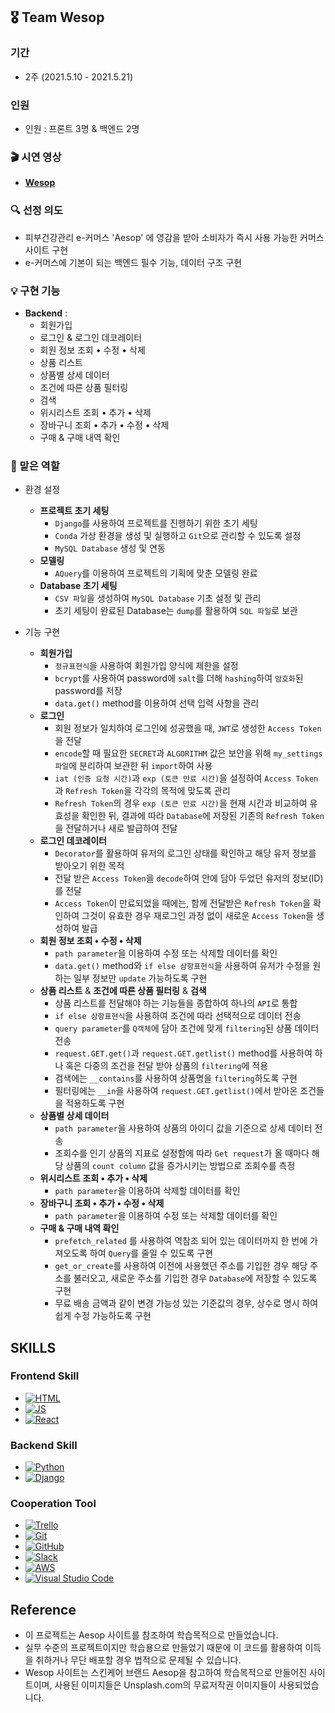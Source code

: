 ## 🎖  Team Wesop

### 기간

- 2주 (2021.5.10 - 2021.5.21)

### 인원

- 인원 : 프론트 3명 & 백엔드 2명

### 🎬  시연 영상

- [**Wesop**](https://www.youtube.com/watch?v=J05y2eiE76Q&list=PLZTmS1zO_K1Zj4ZRa-eu3Ugt-DfGC7eXC&index=10)

### 🔍  선정 의도

- 피부건강관리 e-커머스 'Aesop' 에 영감을 받아 소비자가 즉시 사용 가능한 커머스 사이트 구현
- e-커머스에 기본이 되는 백엔드 필수 기능, 데이터 구조 구현

### 💡  구현 기능

- **Backend** :
    - 회원가입
    - 로그인 & 로그인 데코레이터
    - 회원 정보 조회 • 수정 • 삭제
    - 상품 리스트
    - 상품별 상세 데이터
    - 조건에 따른 상품 필터링
    - 검색
    - 위시리스트 조회 • 추가 • 삭제
    - 장바구니 조회 • 추가 • 수정 • 삭제
    - 구매 & 구매 내역 확인

### 💎  맡은 역할

- 환경 설정
    - **프로젝트 초기 세팅**
        - `Django`를 사용하여 프로젝트를 진행하기 위한 초기 세팅
        - `Conda` 가상 환경을 생성 및 실행하고 `Git`으로 관리할 수 있도록 설정
        - `MySQL Database` 생성 및 연동
    - **모델링**
        - `AQuery`를 이용하여 프로젝트의 기획에 맞춘 모델링 완료
    - **Database 초기 세팅**
        - `CSV 파일`을 생성하여 `MySQL Database` 기초 설정 및 관리
        - 초기 세팅이 완료된 Database는 `dump`를 활용하여 `SQL 파일`로 보관

- 기능 구현
    - **회원가입**
        - `정규표현식`을 사용하여 회원가입 양식에 제한을 설정
        - `bcrypt`를 사용하여 password에 `salt`를 더해 `hashing`하여 `암호화`된 password를 저장
        - `data.get()` method를 이용하여 선택 입력 사항을 관리
    - **로그인**
        - 회원 정보가 일치하여 로그인에 성공했을 때, `JWT`로 생성한 `Access Token`을 전달
        - `encode`할 때 필요한 `SECRET`과 `ALGORITHM` 값은 보안을 위해 `my_settings 파일`에 분리하여 보관한 뒤 `import`하여 사용
        - `iat (인증 요청 시간)`과 `exp (토큰 만료 시간)`을 설정하여 `Access Token`과 `Refresh Token`을 각각의 목적에 맞도록 관리
        - `Refresh Token`의 경우 `exp (토큰 만료 시간)`을 현재 시간과 비교하여 유효성을 확인한 뒤, 결과에 따라 `Database`에 저장된 기존의 `Refresh Token`을 전달하거나 새로 발급하여 전달
    - **로그인 데코레이터**
        - `Decorator`를 활용하여 유저의 로그인 상태를 확인하고 해당 유저 정보를 받아오기 위한 목적
        - 전달 받은 `Access Token`을 `decode`하여 안에 담아 두었던 유저의 정보(ID)를 전달
        - `Access Token`이 만료되었을 때에는, 함께 전달받은 `Refresh Token`을 확인하여 그것이 유효한 경우 재로그인 과정 없이 새로운 `Access Token`을 생성하여 발급
    - **회원 정보 조회 • 수정 • 삭제**
        - `path parameter`을 이용하여 수정 또는 삭제할 데이터를 확인
        - `data.get()` method와 `if else 삼항표현식`을 사용하여 유저가 수정을 원하는 일부 정보만 `update` 가능하도록 구현
    - **상품 리스트** & **조건에 따른 상품 필터링** & **검색**
        - 상품 리스트를 전달해야 하는 기능들을 종합하여 하나의 `API`로 통합
        - `if else 삼항표현식`을 사용하여 조건에 따라 선택적으로 데이터 전송
        - `query parameter`를 `Q객체`에 담아 조건에 맞게 `filtering`된 상품 데이터 전송
        - `request.GET.get()`과 `request.GET.getlist()` method를 사용하여 하나 혹은 다중의 조건을 전달 받아 상품의 `filtering`에 적용
        - 검색에는 `__contains`를 사용하여 상품명을 `filtering`하도록 구현
        - 필터링에는 `__in`을 사용하여 `request.GET.getlist()`에서 받아온 조건들을 적용하도록 구현
    - **상품별 상세 데이터**
        - `path parameter`을 사용하여 상품의 아이디 값을 기준으로 상세 데이터 전송
        - 조회수를 인기 상품의 지표로 설정함에 따라 `Get request`가 올 때마다 해당 상품의 `count column` 값을 증가시키는 방법으로 조회수를 측정
    - **위시리스트 조회 • 추가 • 삭제**
        - `path parameter`을 이용하여 삭제할 데이터를 확인
    - **장바구니 조회 • 추가 • 수정 • 삭제**
        - `path parameter`을 이용하여 수정 또는 삭제할 데이터를 확인
    - **구매 & 구매 내역 확인**
        - `prefetch_related` 를 사용하여 역참조 되어 있는 데이터까지 한 번에 가져오도록 하여 `Query`를 줄일 수 있도록 구현
        - `get_or_create`를 사용하여 이전에 사용했던 주소를 기입한 경우 해당 주소를 불러오고, 새로운 주소를 기입한 경우 `Database`에 저장할 수 있도록 구현
        - 무료 배송 금액과 같이 변경 가능성 있는 기준값의 경우, 상수로 명시 하여 쉽게 수정 가능하도록 구현

## SKILLS

### Frontend Skill
<ul>
<li><a target="_blank" rel="noopener noreferrer" href="https://camo.githubusercontent.com/d63d473e728e20a286d22bb2226a7bf45a2b9ac6c72c59c0e61e9730bfe4168c/68747470733a2f2f696d672e736869656c64732e696f2f62616467652f48544d4c352d4533344632363f7374796c653d666f722d7468652d6261646765266c6f676f3d68746d6c35266c6f676f436f6c6f723d7768697465"><img src="https://camo.githubusercontent.com/d63d473e728e20a286d22bb2226a7bf45a2b9ac6c72c59c0e61e9730bfe4168c/68747470733a2f2f696d672e736869656c64732e696f2f62616467652f48544d4c352d4533344632363f7374796c653d666f722d7468652d6261646765266c6f676f3d68746d6c35266c6f676f436f6c6f723d7768697465" alt="HTML" data-canonical-src="https://img.shields.io/badge/HTML5-E34F26?style=for-the-badge&amp;logo=html5&amp;logoColor=white" style="max-width:100%;"></a></li>
<li><a target="_blank" rel="noopener noreferrer" href="https://camo.githubusercontent.com/9d07c04bdd98c662d5df9d4e1cc1de8446ffeaebca330feb161f1fb8e1188204/68747470733a2f2f696d672e736869656c64732e696f2f62616467652f4a6176615363726970742d4637444631453f7374796c653d666f722d7468652d6261646765266c6f676f3d6a617661736372697074266c6f676f436f6c6f723d626c61636b"><img src="https://camo.githubusercontent.com/9d07c04bdd98c662d5df9d4e1cc1de8446ffeaebca330feb161f1fb8e1188204/68747470733a2f2f696d672e736869656c64732e696f2f62616467652f4a6176615363726970742d4637444631453f7374796c653d666f722d7468652d6261646765266c6f676f3d6a617661736372697074266c6f676f436f6c6f723d626c61636b" alt="JS" data-canonical-src="https://img.shields.io/badge/JavaScript-F7DF1E?style=for-the-badge&amp;logo=javascript&amp;logoColor=black" style="max-width:100%;"></a></li>
<li><a target="_blank" rel="noopener noreferrer" href="https://camo.githubusercontent.com/268ac512e333b69600eb9773a8f80b7a251f4d6149642a50a551d4798183d621/68747470733a2f2f696d672e736869656c64732e696f2f62616467652f52656163742d3230323332413f7374796c653d666f722d7468652d6261646765266c6f676f3d7265616374266c6f676f436f6c6f723d363144414642"><img src="https://camo.githubusercontent.com/268ac512e333b69600eb9773a8f80b7a251f4d6149642a50a551d4798183d621/68747470733a2f2f696d672e736869656c64732e696f2f62616467652f52656163742d3230323332413f7374796c653d666f722d7468652d6261646765266c6f676f3d7265616374266c6f676f436f6c6f723d363144414642" alt="React" data-canonical-src="https://img.shields.io/badge/React-20232A?style=for-the-badge&amp;logo=react&amp;logoColor=61DAFB" style="max-width:100%;"></a></li></ul>

### Backend Skill

<ul><li><a target="_blank" rel="noopener noreferrer" href="https://camo.githubusercontent.com/27250b9f428b32314f8610e1a996939cc116da5f8c4d8a2f8ed37104275085b8/68747470733a2f2f696d672e736869656c64732e696f2f62616467652f507974686f6e2d3134333534433f7374796c653d666f722d7468652d6261646765266c6f676f3d707974686f6e266c6f676f436f6c6f723d7768697465"><img src="https://camo.githubusercontent.com/27250b9f428b32314f8610e1a996939cc116da5f8c4d8a2f8ed37104275085b8/68747470733a2f2f696d672e736869656c64732e696f2f62616467652f507974686f6e2d3134333534433f7374796c653d666f722d7468652d6261646765266c6f676f3d707974686f6e266c6f676f436f6c6f723d7768697465" alt="Python" data-canonical-src="https://img.shields.io/badge/Python-14354C?style=for-the-badge&amp;logo=python&amp;logoColor=white" style="max-width:100%;"></a></li>
<li><a target="_blank" rel="noopener noreferrer" href="https://camo.githubusercontent.com/4d74b36962a1b06aed5f035f2f95f131059b2b551c7e6d81630f7df7831b9f80/68747470733a2f2f696d672e736869656c64732e696f2f62616467652f446a616e676f2d3039324532303f7374796c653d666f722d7468652d6261646765266c6f676f3d646a616e676f266c6f676f436f6c6f723d7768697465"><img src="https://camo.githubusercontent.com/4d74b36962a1b06aed5f035f2f95f131059b2b551c7e6d81630f7df7831b9f80/68747470733a2f2f696d672e736869656c64732e696f2f62616467652f446a616e676f2d3039324532303f7374796c653d666f722d7468652d6261646765266c6f676f3d646a616e676f266c6f676f436f6c6f723d7768697465" alt="Django" data-canonical-src="https://img.shields.io/badge/Django-092E20?style=for-the-badge&amp;logo=django&amp;logoColor=white" style="max-width:100%;"></a></li>
</ul>

### Cooperation Tool

<ul>
<li>
<a target="_blank" rel="noopener noreferrer" href="https://camo.githubusercontent.com/7cbefa0a56a026d9fc03e4a6005ae5199f3eb08a6441e9030bfdc66b70dc500d/68747470733a2f2f696d672e736869656c64732e696f2f62616467652f5472656c6c6f2d2532333032364141372e7376673f267374796c653d666f722d7468652d6261646765266c6f676f3d5472656c6c6f266c6f676f436f6c6f723d7768697465"><img alt="Trello" src="https://camo.githubusercontent.com/7cbefa0a56a026d9fc03e4a6005ae5199f3eb08a6441e9030bfdc66b70dc500d/68747470733a2f2f696d672e736869656c64732e696f2f62616467652f5472656c6c6f2d2532333032364141372e7376673f267374796c653d666f722d7468652d6261646765266c6f676f3d5472656c6c6f266c6f676f436f6c6f723d7768697465" data-canonical-src="https://img.shields.io/badge/Trello-%23026AA7.svg?&amp;style=for-the-badge&amp;logo=Trello&amp;logoColor=white" style="max-width:100%;"></a>
</li>
<li>
<a target="_blank" rel="noopener noreferrer" href="https://camo.githubusercontent.com/60ced9d0b93df96cf8b0c2249a2f225fc851ecf9ec2db9200b7a27bd6b72c64a/68747470733a2f2f696d672e736869656c64732e696f2f62616467652f6769742d2532334630353033332e7376673f267374796c653d666f722d7468652d6261646765266c6f676f3d676974266c6f676f436f6c6f723d7768697465"><img alt="Git" src="https://camo.githubusercontent.com/60ced9d0b93df96cf8b0c2249a2f225fc851ecf9ec2db9200b7a27bd6b72c64a/68747470733a2f2f696d672e736869656c64732e696f2f62616467652f6769742d2532334630353033332e7376673f267374796c653d666f722d7468652d6261646765266c6f676f3d676974266c6f676f436f6c6f723d7768697465" data-canonical-src="https://img.shields.io/badge/git-%23F05033.svg?&amp;style=for-the-badge&amp;logo=git&amp;logoColor=white" style="max-width:100%;"></a>
</li>
<li>
<a target="_blank" rel="noopener noreferrer" href="https://camo.githubusercontent.com/484e674f91650af15c7b80cd40d2870109044c4e8e1418b81920e49fd24111b1/68747470733a2f2f696d672e736869656c64732e696f2f62616467652f6769746875622d2532333132313031312e7376673f267374796c653d666f722d7468652d6261646765266c6f676f3d676974687562266c6f676f436f6c6f723d7768697465"><img alt="GitHub" src="https://camo.githubusercontent.com/484e674f91650af15c7b80cd40d2870109044c4e8e1418b81920e49fd24111b1/68747470733a2f2f696d672e736869656c64732e696f2f62616467652f6769746875622d2532333132313031312e7376673f267374796c653d666f722d7468652d6261646765266c6f676f3d676974687562266c6f676f436f6c6f723d7768697465" data-canonical-src="https://img.shields.io/badge/github-%23121011.svg?&amp;style=for-the-badge&amp;logo=github&amp;logoColor=white" style="max-width:100%;"></a>
</li>
<li>
<a target="_blank" rel="noopener noreferrer" href="https://camo.githubusercontent.com/870d2945e15dde83583f64ea1f3f4471702e45bf30fa884412da74cb7731ae42/68747470733a2f2f696d672e736869656c64732e696f2f62616467652f536c61636b2d3441313534423f7374796c653d666f722d7468652d6261646765266c6f676f3d736c61636b266c6f676f436f6c6f723d7768697465"><img alt="Slack" src="https://camo.githubusercontent.com/870d2945e15dde83583f64ea1f3f4471702e45bf30fa884412da74cb7731ae42/68747470733a2f2f696d672e736869656c64732e696f2f62616467652f536c61636b2d3441313534423f7374796c653d666f722d7468652d6261646765266c6f676f3d736c61636b266c6f676f436f6c6f723d7768697465" data-canonical-src="https://img.shields.io/badge/Slack-4A154B?style=for-the-badge&amp;logo=slack&amp;logoColor=white" style="max-width:100%;"></a>
</li>
<li>
<a target="_blank" rel="noopener noreferrer" href="https://camo.githubusercontent.com/fe854fd55e4418bc89aed0f73b77bf17a81f4ffa1d396c3d41551ba50d91b04c/68747470733a2f2f696d672e736869656c64732e696f2f62616467652f4157532d2532334646393930302e7376673f267374796c653d666f722d7468652d6261646765266c6f676f3d616d617a6f6e2d617773266c6f676f436f6c6f723d7768697465"><img alt="AWS" src="https://camo.githubusercontent.com/fe854fd55e4418bc89aed0f73b77bf17a81f4ffa1d396c3d41551ba50d91b04c/68747470733a2f2f696d672e736869656c64732e696f2f62616467652f4157532d2532334646393930302e7376673f267374796c653d666f722d7468652d6261646765266c6f676f3d616d617a6f6e2d617773266c6f676f436f6c6f723d7768697465" data-canonical-src="https://img.shields.io/badge/AWS-%23FF9900.svg?&amp;style=for-the-badge&amp;logo=amazon-aws&amp;logoColor=white" style="max-width:100%;"></a>
</li>
<li>
<a target="_blank" rel="noopener noreferrer" href="https://camo.githubusercontent.com/ac51696a0973a2641e3cfbdaebd2bfb86be989856c12e3902a1ab25f4de4aac6/68747470733a2f2f696d672e736869656c64732e696f2f62616467652f56697375616c53747564696f436f64652d3030373864372e7376673f267374796c653d666f722d7468652d6261646765266c6f676f3d76697375616c2d73747564696f2d636f6465266c6f676f436f6c6f723d7768697465"><img alt="Visual Studio Code" src="https://camo.githubusercontent.com/ac51696a0973a2641e3cfbdaebd2bfb86be989856c12e3902a1ab25f4de4aac6/68747470733a2f2f696d672e736869656c64732e696f2f62616467652f56697375616c53747564696f436f64652d3030373864372e7376673f267374796c653d666f722d7468652d6261646765266c6f676f3d76697375616c2d73747564696f2d636f6465266c6f676f436f6c6f723d7768697465" data-canonical-src="https://img.shields.io/badge/VisualStudioCode-0078d7.svg?&amp;style=for-the-badge&amp;logo=visual-studio-code&amp;logoColor=white" style="max-width:100%;"></a>
</li>
</ul>


## Reference
- 이 프로젝트는 Aesop 사이트를 참조하여 학습목적으로 만들었습니다.
- 실무 수준의 프로젝트이지만 학습용으로 만들었기 때문에 이 코드를 활용하여 이득을 취하거나 무단 배포할 경우 법적으로 문제될 수 있습니다.
- Wesop 사이트는 스킨케어 브랜드 Aesop을 참고하여 학습목적으로 만들어진 사이트이며, 사용된 이미지들은 Unsplash.com의 무료저작권 이미지들이 사용되었습니다.
